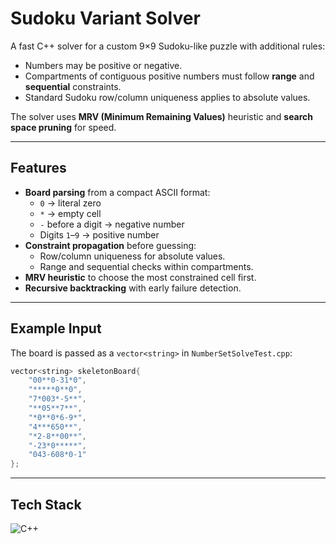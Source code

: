 # Sudoku Variant Solver

A fast C++ solver for a custom 9×9 Sudoku-like puzzle with additional rules:

- Numbers may be positive or negative.
- Compartments of contiguous positive numbers must follow **range** and **sequential** constraints.
- Standard Sudoku row/column uniqueness applies to absolute values.

The solver uses **MRV (Minimum Remaining Values)** heuristic and **search space pruning** for speed.

---

## Features

- **Board parsing** from a compact ASCII format:
  - `0` → literal zero
  - `*` → empty cell
  - `-` before a digit → negative number
  - Digits `1`–`9` → positive number
- **Constraint propagation** before guessing:
  - Row/column uniqueness for absolute values.
  - Range and sequential checks within compartments.
- **MRV heuristic** to choose the most constrained cell first.
- **Recursive backtracking** with early failure detection.

---

## Example Input

The board is passed as a `vector<string>` in `NumberSetSolveTest.cpp`:

```cpp
vector<string> skeletonBoard{
    "00**0-31*0",
    "*****0**0",
    "7*003*-5**",
    "**05**7**",
    "*0**0*6-9*",
    "4***650**",
    "*2-8**00**",
    "-23*0*****",
    "043-608*0-1"
};
```

---

## Tech Stack
![C++](https://img.shields.io/badge/C++-00599C?style=for-the-badge&logo=c%2B%2B&logoColor=white)
